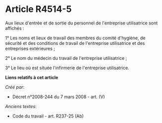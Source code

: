# Article R4514-5

Aux lieux d'entrée et de sortie du personnel de l'entreprise utilisatrice sont affichés :

1° Les noms et lieux de travail des membres du comité d'hygiène, de sécurité et des conditions de travail de l'entreprise
utilisatrice et des entreprises extérieures ;

2° Le nom du médecin du travail de l'entreprise utilisatrice ;

3° Le lieu où est située l'infirmerie de l'entreprise utilisatrice.

**Liens relatifs à cet article**

_Créé par_:

  - Décret n°2008-244 du 7 mars 2008 - art. (V)

_Anciens textes_:

  - Code du travail - art. R237-25 (Ab)
